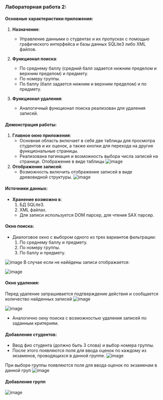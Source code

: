 ### Лабораторная работа 2:

#### Основные характеристики приложения:

1. **Назначение**: 
   - Управление данными о студентах и их пропусках с помощью графического интерфейса и базы данных SQLite3 либо XML файлов.

2. **Функционал поиска**:
   - По среднему баллу (средний балл задается нижним пределом и верхним пределом) и предмету.
   - По номеру группы.
   - По баллу (балл задается нижним и верхним пределом) и по предмету.

3. **Функционал удаления**:
   - Аналогичный функционал поиска реализован для удаления записей.
#### Демонстрация работы:

1. **Главное окно приложения**:
   - Основная область включает в себя две таблицы для просмотра студентов и их оценок, а также кнопки для перехода на другие функциональные страницы.
   - Реализована пагинация и возможность выбора числа записей на странице.
Отображение в виде таблицы
![image](https://github.com/Volodya1000/ppois-2-2024/blob/%D0%94%D0%B8%D1%87%D0%BA%D0%BE%D0%B2%D1%81%D0%BA%D0%B8%D0%B9_%D0%92%D0%BB%D0%B0%D0%B4%D0%B8%D0%BC%D0%B8%D1%80_%D0%90%D0%BD%D0%B4%D1%80%D0%B5%D0%B5%D0%B2%D0%B8%D1%87/Lab_2/images/table.JPG)
2. **Отображение записей**:
   - Возможность включить отображение записей в виде древовидной структуры.
![image](https://github.com/Volodya1000/ppois-2-2024/blob/%D0%94%D0%B8%D1%87%D0%BA%D0%BE%D0%B2%D1%81%D0%BA%D0%B8%D0%B9_%D0%92%D0%BB%D0%B0%D0%B4%D0%B8%D0%BC%D0%B8%D1%80_%D0%90%D0%BD%D0%B4%D1%80%D0%B5%D0%B5%D0%B2%D0%B8%D1%87/Lab_2/images/tree.JPG)
#### Источники данных:

- **Хранение возможно в**:
   1. БД SQLite3.
   2. XML файлах.
   - Для записи используется DOM парсер, для чтения SAX парсер.

#### Окно поиска:

- Диалоговое окно с выбором одного из трех вариантов фильтрации:
   1. По среднему баллу и предмету.
   2. По номеру группы.
   3. По баллу и предмету.
 
      
![image](https://github.com/Volodya1000/ppois-2-2024/blob/%D0%94%D0%B8%D1%87%D0%BA%D0%BE%D0%B2%D1%81%D0%BA%D0%B8%D0%B9_%D0%92%D0%BB%D0%B0%D0%B4%D0%B8%D0%BC%D0%B8%D1%80_%D0%90%D0%BD%D0%B4%D1%80%D0%B5%D0%B5%D0%B2%D0%B8%D1%87/Lab_2/images/s1.JPG)
В случае если не наййдены записи отображается:

![image](https://github.com/Volodya1000/ppois-2-2024/blob/%D0%94%D0%B8%D1%87%D0%BA%D0%BE%D0%B2%D1%81%D0%BA%D0%B8%D0%B9_%D0%92%D0%BB%D0%B0%D0%B4%D0%B8%D0%BC%D0%B8%D1%80_%D0%90%D0%BD%D0%B4%D1%80%D0%B5%D0%B5%D0%B2%D0%B8%D1%87/Lab_2/images/notfound.JPG)
#### Окно удаления:
Перед удаление запрашивается подтверждение действия и сообщается количество найденных записей
![image](https://github.com/Volodya1000/ppois-2-2024/blob/%D0%94%D0%B8%D1%87%D0%BA%D0%BE%D0%B2%D1%81%D0%BA%D0%B8%D0%B9_%D0%92%D0%BB%D0%B0%D0%B4%D0%B8%D0%BC%D0%B8%D1%80_%D0%90%D0%BD%D0%B4%D1%80%D0%B5%D0%B5%D0%B2%D0%B8%D1%87/Lab_2/images/del.JPG)

![image](https://github.com/Volodya1000/ppois-2-2024/blob/%D0%94%D0%B8%D1%87%D0%BA%D0%BE%D0%B2%D1%81%D0%BA%D0%B8%D0%B9_%D0%92%D0%BB%D0%B0%D0%B4%D0%B8%D0%BC%D0%B8%D1%80_%D0%90%D0%BD%D0%B4%D1%80%D0%B5%D0%B5%D0%B2%D0%B8%D1%87/Lab_2/images/s3.JPG)
- Аналогично окну поиска с возможностью удаления записей по заданным критериям.

#### Добавление студентов:

- Ввод фио студента (должно быть 3 слова) и выбор номера группы.
- После этого появляются поля для ввода оценок по каждому из экзаменов, проводящихся в данной группе.
![image](https://github.com/Volodya1000/ppois-2-2024/blob/%D0%94%D0%B8%D1%87%D0%BA%D0%BE%D0%B2%D1%81%D0%BA%D0%B8%D0%B9_%D0%92%D0%BB%D0%B0%D0%B4%D0%B8%D0%BC%D0%B8%D1%80_%D0%90%D0%BD%D0%B4%D1%80%D0%B5%D0%B5%D0%B2%D0%B8%D1%87/Lab_2/images/add_student.JPG)


При выборе группы появляются поля для ввода оценок по экзаменам в данной груп
![image](https://github.com/Volodya1000/ppois-2-2024/blob/%D0%94%D0%B8%D1%87%D0%BA%D0%BE%D0%B2%D1%81%D0%BA%D0%B8%D0%B9_%D0%92%D0%BB%D0%B0%D0%B4%D0%B8%D0%BC%D0%B8%D1%80_%D0%90%D0%BD%D0%B4%D1%80%D0%B5%D0%B5%D0%B2%D0%B8%D1%87/Lab_2/images/add_student1.JPG)

#### Добавление групп 
![image](https://github.com/Volodya1000/ppois-2-2024/blob/%D0%94%D0%B8%D1%87%D0%BA%D0%BE%D0%B2%D1%81%D0%BA%D0%B8%D0%B9_%D0%92%D0%BB%D0%B0%D0%B4%D0%B8%D0%BC%D0%B8%D1%80_%D0%90%D0%BD%D0%B4%D1%80%D0%B5%D0%B5%D0%B2%D0%B8%D1%87/Lab_2/images/addgroupJPG.JPG)
